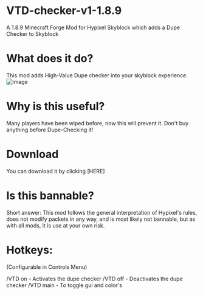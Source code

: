# VTD-checker-v1-1.8.9
A 1.8.9 Minecraft Forge Mod for Hypixel Skyblock which adds a Dupe Checker to Skyblock

# What does it do?
This mod adds High-Value Dupe checker into your skyblock experience. ![image](https://user-images.githubusercontent.com/103907495/163737858-f29d9167-b157-4d1e-867b-ea61622de9b1.png)

# Why is this useful?
Many players have been wiped before, now this will prevent it. Don't buy anything before Dupe-Checking it!

# Download
You can download it by clicking [HERE] 
# Is this bannable?
Short answer: This mod follows the general interpretation of Hypixel's rules, does not modify packets in any way, and is most likely not bannable, but as with all mods, it is use at your own risk.

# Hotkeys:
(Configurable in Controls Menu)

/VTD on - Activates the dupe checker
/VTD off - Deactivates the dupe checker
/VTD main - To toggle gui and color's
